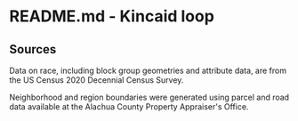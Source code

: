 # README.md - Kincaid loop

## Sources
Data on race, including block group geometries and attribute data, are from the US Census 2020 Decennial Census Survey.

Neighborhood and region boundaries were generated using parcel and road data available at the Alachua County Property Appraiser's Office.
